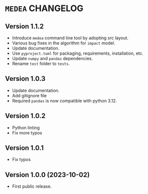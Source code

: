# `MEDEA` CHANGELOG

## Version 1.1.2

- Introduce `medea` command line tool by adopting *src* layout.
- Various bug fixes in the algorithm for `impact` model.
- Update documentation.
- Use `pyproject.toml` for packaging, requirements, installation, etc.
- Update `numpy` and `pandas` dependencies.
- Rename `test` folder to `tests`.

## Version 1.0.3

- Update documentation.
- Add gitignore file
- Required `pandas` is now compatible with python 3.12.

## Version 1.0.2

- Python linting
- Fix more typos

## Version 1.0.1

- Fix typos

## Version 1.0.0 (2023-10-02)
- First public release.
